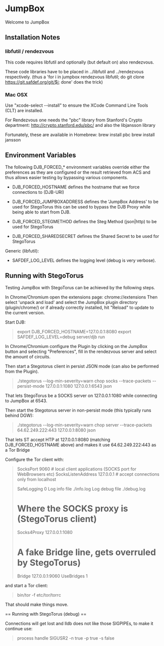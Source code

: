 JumpBox
=======

Welcome to JumpBox

Installation Notes
------------------

### libfutil / rendezvous

This code requires libfutil and optionally (but default on) also rendezvous.

These code libraries have to be placed in ../libfutil and ../rendezvous respectively.
(thus a 'for i in jumpbox rendezvous libfutil; do git clone https://git.safdef.org/git/$i; done' does the trick)

### Mac OSX

Use "xcode-select --install" to ensure the XCode Command Line Tools (CLT) are installed.

For Rendezvous one needs the "pbc" library from Stanford's Crypto department:
 http://crypto.stanford.edu/pbc/
and also the libjansson library

Fortunately, these are available in Homebrew:
 brew install pbc
 brew install jansson

Environment Variables
---------------------

The following DJB_FORCED_* environment variables override either the preferences
as they are configured or the result retrieved from ACS and thus allows easier
testing by bypassing various components.

* DJB_FORCED_HOSTNAME
	defines the hostname that we force connections to (DJB-URI)

* DJB_FORCED_JUMPBOXADDRESS
	defines the 'JumpBox Address' to be used for StegoTorus
	this can be used to bypass the DJB Proxy while being able to start from DJB.

* DJB_FORCED_STEGMETHOD
	defines the Steg Method (json|http) to be used for StegoTorus

* DJB_FORCED_SHAREDSECRET
	defines the Shared Secret to be used for StegoTorus

Generic (libfutil):

* SAFDEF_LOG_LEVEL
	defines the logging level (debug is very verbose).

Running with StegoTorus
-----------------------

Testing JumpBox with StegoTorus can be achieved by the following steps.

In Chrome/Chromium open the extensions page:
 chrome://extensions
Then select 'unpack and load' and select the JumpBox plugin directory (plugin/chrome/)
or if already correctly installed, hit "Reload" to update to the current version.

Start DJB:
<blockquote>
export DJB_FORCED_HOSTNAME=127.0.0.1:8080
export SAFDEF_LOG_LEVEL=debug
server/djb run
</blockquote>

In Chrome/Chromium configure the Plugin by clicking on the JumpBox button and selecting
"Preferences", fill in the rendezvous server and select the amount of circuits.

Then start a Stegotorus client in persist JSON mode (can also be performed from the Plugin).
<blockquote>
./stegotorus --log-min-severity=warn chop socks --trace-packets --persist-mode 127.0.0.1:1080 127.0.0.1:6543 json
</blockquote>

That lets StegoTorus be a SOCKS server on 127.0.0.1:1080 while connecting to JumpBox at 6543.

Then start the Stegotorus server in non-persist mode (this typically runs behind DGW):
<blockquote>
./stegotorus --log-min-severity=warn chop server --trace-packets 64.62.249.222:443 127.0.0.1:8080 json
</blockquote>

That lets ST accept HTP at 127.0.0.1:8080 (matching DJB_FORCED_HOSTNAME above) and makes
it use 64.62.249.222:443 as a Tor Bridge

Configure the Tor client with:
<blockquote>
SocksPort 9060 # local client applications (SOCKS port for WebBrowsers etc)
SocksListenAddress 127.0.0.1 # accept connections only from localhost

SafeLogging 0
Log info file ./info.log
Log debug file ./debug.log

# Where the SOCKS proxy is (StegoTorus client)
Socks4Proxy 127.0.0.1:1080

# A fake Bridge line, gets overruled by StegoTorus)
Bridge 127.0.0.1:9060
UseBridges 1
</blockquote>

and start a Tor client:
<blockquote>
bin/tor -f etc/tor/torrc
</blockquote>

That should make things move.

== Running with StegoTorus (debug) ==

Connections will get lost and lldb does not like those SIGPIPEs, to make it continue use:
<blockquote>
process handle SIGUSR2 -n true -p true -s false
</blockquote>

